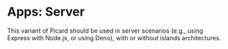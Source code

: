# Apps: Server

This variant of Picard should be used in server scenarios (e.g., using Express with Node.js, or using Deno), with or without islands architectures.
